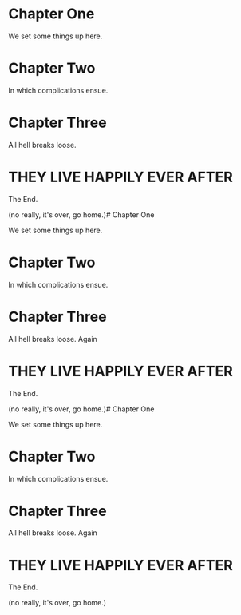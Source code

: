 # Chapter One 

We set some things up here. 


# Chapter Two

In which complications ensue.

# Chapter Three

All hell breaks loose.

# THEY LIVE HAPPILY EVER AFTER

The End. 

(no really, it's over, go home.)# Chapter One 

We set some things up here. 


# Chapter Two

In which complications ensue.

# Chapter Three

All hell breaks loose. Again

# THEY LIVE HAPPILY EVER AFTER

The End. 

(no really, it's over, go home.)# Chapter One 

We set some things up here. 


# Chapter Two

In which complications ensue.

# Chapter Three

All hell breaks loose. Again

# THEY LIVE HAPPILY EVER AFTER

The End. 

(no really, it's over, go home.)
